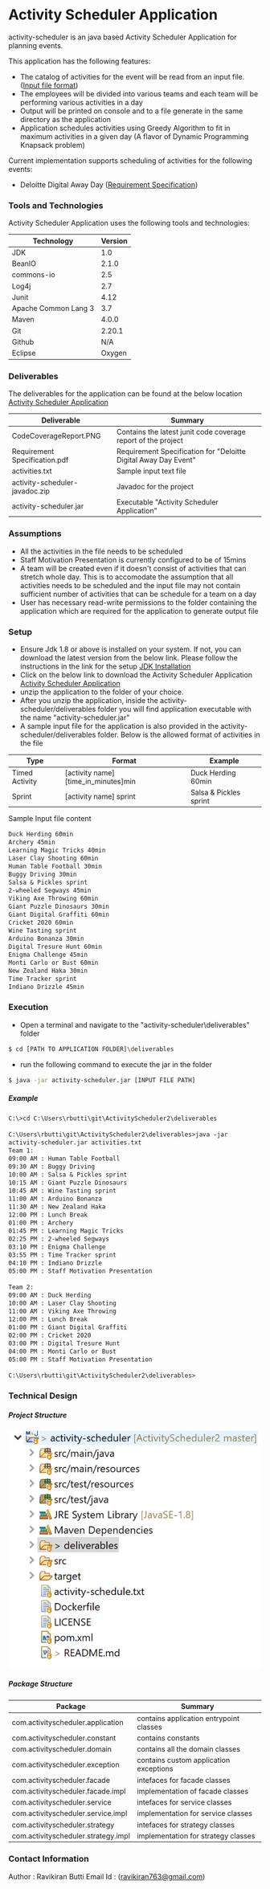 # Activity Scheduler Application

activity-scheduler is an java based Activity Scheduler Application for planning events.

This application has the following features:

* The catalog of activities for the event will be read from an input file. ([Input file format](https://github.com/rbutti/ActivityScheduler/blob/master/src/test/resources/activities.txt))
* The employees will be divided into various teams and each team will be performing various activities in a day
* Output will be printed on console and to a file generate in the same directory as the application
* Application schedules activities using Greedy Algorithm to fit in maximum activities in a given day (A flavor of Dynamic Programming Knapsack problem)

Current implementation supports scheduling of activities for the following events:

* Deloitte Digital Away Day ([Requirement Specification](https://github.com/rbutti/ActivityScheduler/blob/master/deliverables/Requirement%20Specification.pdf))

### Tools and Technologies

Activity Scheduler Application uses the following tools and technologies:

| Technology | Version |
| ------ | ------ |
| JDK | 1.0 |
| BeanIO | 2.1.0 |
| commons-io | 2.5 |
| Log4j | 2.7 |
| Junit | 4.12 |
| Apache Common Lang 3 | 3.7 |
| Maven | 4.0.0 |
| Git | 2.20.1 |
| Github | N/A |
| Eclipse | Oxygen |


### Deliverables

The deliverables for the application can be found at the below location
[Activity Scheduler Application](https://github.com/rbutti/ActivityScheduler/tree/master/deliverables)

| Deliverable | Summary |
| ------ | ------ |
| CodeCoverageReport.PNG | Contains the latest junit code coverage report of the project|
| Requirement Specification.pdf | Requirement Specification for "Deloitte Digital Away Day Event" |
| activities.txt | Sample input text file |
| activity-scheduler-javadoc.zip | Javadoc for the project |
| activity-scheduler.jar | Executable "Activity Scheduler Application" |

### Assumptions

* All the activities in the file needs to be scheduled
* Staff Motivation Presentation is currently configured to be of 15mins
* A team will be created even if it doesn't consist of activities that can stretch whole day.
 This is to accomodate the assumption that all activities needs to be scheduled and the input file may not contain sufficient number of activities that can be schedule for a team on a day
* User has necessary read-write permissions to the folder containing the application which are required for the application to generate output file

### Setup

* Ensure Jdk 1.8 or above is installed on your system. If not, you can download the latest version from the below link. 
Please follow the instructions in the link for the setup
[JDK Installation](https://www.oracle.com/technetwork/java/javase/downloads/jdk8-downloads-2133151.html)
* Click on the below link to download the Activity Scheduler Application
[Activity Scheduler Application](https://github.com/rbutti/ActivityScheduler/archive/master.zip)
* unzip the application to the folder of your choice.
* After you unzip the application, inside the activity-scheduler/deliverables folder you will find application executable with the name "activity-scheduler.jar"
* A sample input file for the application is also provided in the activity-scheduler/deliverables folder. 
Below is the allowed format of activities in the file

| Type | Format | Example |
| ------ | ------ | ------ |
| Timed Activity | [activity name] [time_in_minutes]min | Duck Herding 60min |
| Sprint | [activity name] sprint | Salsa & Pickles sprint |

Sample Input file content
```
Duck Herding 60min
Archery 45min
Learning Magic Tricks 40min
Laser Clay Shooting 60min
Human Table Football 30min
Buggy Driving 30min
Salsa & Pickles sprint
2-wheeled Segways 45min
Viking Axe Throwing 60min
Giant Puzzle Dinosaurs 30min
Giant Digital Graffiti 60min
Cricket 2020 60min
Wine Tasting sprint
Arduino Bonanza 30min
Digital Tresure Hunt 60min
Enigma Challenge 45min
Monti Carlo or Bust 60min
New Zealand Haka 30min
Time Tracker sprint
Indiano Drizzle 45min
```
### Execution

* Open a terminal and navigate to the "activity-scheduler\deliverables" folder
```sh
$ cd [PATH TO APPLICATION FOLDER]\deliverables
```

* run the following command to execute the jar in the folder 
```sh
$ java -jar activity-scheduler.jar [INPUT FILE PATH]
```

##### Example

```
C:\>cd C:\Users\rbutti\git\ActivityScheduler2\deliverables

C:\Users\rbutti\git\ActivityScheduler2\deliverables>java -jar activity-scheduler.jar activities.txt
Team 1:
09:00 AM : Human Table Football
09:30 AM : Buggy Driving
10:00 AM : Salsa & Pickles sprint
10:15 AM : Giant Puzzle Dinosaurs
10:45 AM : Wine Tasting sprint
11:00 AM : Arduino Bonanza
11:30 AM : New Zealand Haka
12:00 PM : Lunch Break
01:00 PM : Archery
01:45 PM : Learning Magic Tricks
02:25 PM : 2-wheeled Segways
03:10 PM : Enigma Challenge
03:55 PM : Time Tracker sprint
04:10 PM : Indiano Drizzle
05:00 PM : Staff Motivation Presentation

Team 2:
09:00 AM : Duck Herding
10:00 AM : Laser Clay Shooting
11:00 AM : Viking Axe Throwing
12:00 PM : Lunch Break
01:00 PM : Giant Digital Graffiti
02:00 PM : Cricket 2020
03:00 PM : Digital Tresure Hunt
04:00 PM : Monti Carlo or Bust
05:00 PM : Staff Motivation Presentation

C:\Users\rbutti\git\ActivityScheduler2\deliverables>
```

### Technical Design

##### Project Structure

![Project Structure](https://github.com/rbutti/ActivityScheduler/blob/master/deliverables/ProjectStructure.PNG "Project Structure")

##### Package Structure

| Package | Summary |
| ------ | ------ |
| com.activityscheduler.application | contains application entrypoint classes |
| com.activityscheduler.constant | contains constants  |
| com.activityscheduler.domain | contains all the domain classes  |
| com.activityscheduler.exception | contains custom application exceptions |
| com.activityscheduler.facade| intefaces for facade classes |
| com.activityscheduler.facade.impl | implementation of facade classes |
| com.activityscheduler.service| intefaces for service classes  |
| com.activityscheduler.service.impl | implementation for service classes |
| com.activityscheduler.strategy| intefaces for strategy classes  |
| com.activityscheduler.strategy.impl | implementation for strategy classes |


### Contact Information

Author : Ravikiran Butti
Email Id : (ravikiran763@gmail.com)

